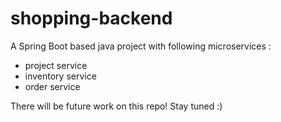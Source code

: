 # shopping-backend
A Spring Boot based java project with following microservices :
- project service
- inventory service
- order service

There will be future work on this repo! Stay tuned :) 
